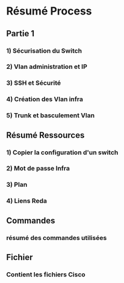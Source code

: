 # Résumé Process

## Partie 1
### 1) Sécurisation du Switch
### 2) Vlan administration et IP
### 3) SSH et Sécurité
### 4) Création des Vlan infra
### 5) Trunk et basculement Vlan

## Résumé Ressources
### 1) Copier la configuration d'un switch
### 2) Mot de passe Infra
### 3) Plan 
### 4) Liens Reda

## Commandes 
### résumé des commandes utilisées

## Fichier
### Contient les fichiers Cisco


